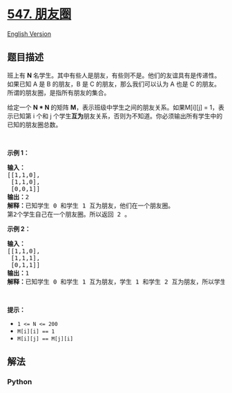 # [547. 朋友圈](https://leetcode-cn.com/problems/friend-circles)

[English Version](/leetcode/0500-0599/0547.Friend%20Circles/README_EN.md)

## 题目描述

<!-- 这里写题目描述 -->

<p>班上有&nbsp;<strong>N&nbsp;</strong>名学生。其中有些人是朋友，有些则不是。他们的友谊具有是传递性。如果已知 A 是 B&nbsp;的朋友，B 是 C&nbsp;的朋友，那么我们可以认为 A 也是 C&nbsp;的朋友。所谓的朋友圈，是指所有朋友的集合。</p>

<p>给定一个&nbsp;<strong>N * N&nbsp;</strong>的矩阵&nbsp;<strong>M</strong>，表示班级中学生之间的朋友关系。如果M[i][j] = 1，表示已知第 i 个和 j 个学生<strong>互为</strong>朋友关系，否则为不知道。你必须输出所有学生中的已知的朋友圈总数。</p>

<p>&nbsp;</p>

<p><strong>示例 1：</strong></p>

<pre><strong>输入：</strong>
[[1,1,0],
 [1,1,0],
 [0,0,1]]
<strong>输出：</strong>2 
<strong>解释：</strong>已知学生 0 和学生 1 互为朋友，他们在一个朋友圈。
第2个学生自己在一个朋友圈。所以返回 2 。
</pre>

<p><strong>示例 2：</strong></p>

<pre><strong>输入：</strong>
[[1,1,0],
 [1,1,1],
 [0,1,1]]
<strong>输出：</strong>1
<strong>解释：</strong>已知学生 0 和学生 1 互为朋友，学生 1 和学生 2 互为朋友，所以学生 0 和学生 2 也是朋友，所以他们三个在一个朋友圈，返回 1 。
</pre>

<p>&nbsp;</p>

<p><strong>提示：</strong></p>

<ul>
	<li><code>1 &lt;= N &lt;= 200</code></li>
	<li><code>M[i][i] == 1</code></li>
	<li><code>M[i][j] == M[j][i]</code></li>
</ul>


## 解法

<!-- 这里可写通用的实现逻辑 -->

<!-- tabs:start -->

### **Python**

<!-- 这里可写当前语言的特殊实现逻辑 -->

```python

```

<!-- tabs:end -->

